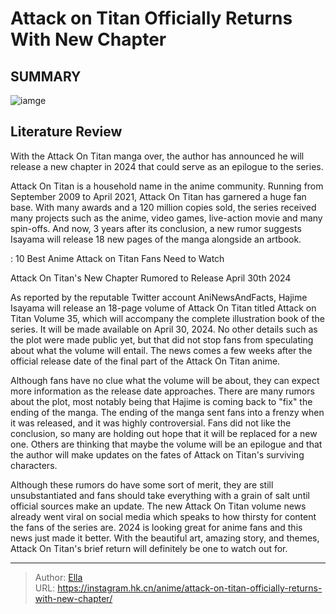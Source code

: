 # Attack on Titan Officially Returns With New Chapter


## SUMMARY 

![iamge](https://static1.srcdn.com/wordpress/wp-content/uploads/2023/09/attack-on-titan-1.jpg)

## Literature Review

With the Attack On Titan manga over, the author has announced he will release a new chapter in 2024 that could serve as an epilogue to the series.





Attack On Titan is a household name in the anime community. Running from September 2009 to April 2021, Attack On Titan has garnered a huge fan base. With many awards and a 120 million copies sold, the series received many projects such as the anime, video games, live-action movie and many spin-offs. And now, 3 years after its conclusion, a new rumor suggests Isayama will release 18 new pages of the manga alongside an artbook.




 : 10 Best Anime Attack on Titan Fans Need to Watch​​​​​​​


 Attack On Titan&#39;s New Chapter Rumored to Release April 30th 2024 

 

As reported by the reputable Twitter account AniNewsAndFacts, Hajime Isayama will release an 18-page volume of Attack On Titan titled Attack on Titan Volume 35, which will accompany the complete illustration book of the series. It will be made available on April 30, 2024. No other details such as the plot were made public yet, but that did not stop fans from speculating about what the volume will entail. The news comes a few weeks after the official release date of the final part of the Attack On Titan anime.

Although fans have no clue what the volume will be about, they can expect more information as the release date approaches. There are many rumors about the plot, most notably being that Hajime is coming back to &#34;fix&#34; the ending of the manga. The ending of the manga sent fans into a frenzy when it was released, and it was highly controversial. Fans did not like the conclusion, so many are holding out hope that it will be replaced for a new one. Others are thinking that maybe the volume will be an epilogue and that the author will make updates on the fates of Attack on Titan&#39;s surviving characters.




Although these rumors do have some sort of merit, they are still unsubstantiated and fans should take everything with a grain of salt until official sources make an update. The new Attack On Titan volume news already went viral on social media which speaks to how thirsty for content the fans of the series are. 2024 is looking great for anime fans and this news just made it better. With the beautiful art, amazing story, and themes, Attack On Titan&#39;s brief return will definitely be one to watch out for.



---

> Author: [Ella](https://instagram.hk.cn/)  
> URL: https://instagram.hk.cn/anime/attack-on-titan-officially-returns-with-new-chapter/  

